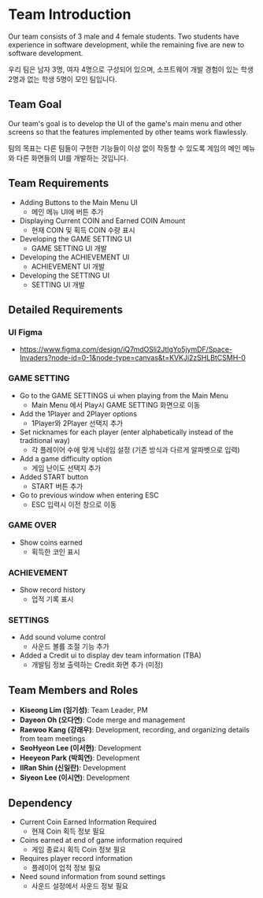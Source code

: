 # Team Introduction

Our team consists of 3 male and 4 female students. Two students have experience in software development, while the remaining five are new to software development.

우리 팀은 남자 3명, 여자 4명으로 구성되어 있으며, 소프트웨어 개발 경험이 있는 학생 2명과 없는 학생 5명이 모인 팀입니다.

## Team Goal

Our team's goal is to develop the UI of the game's main menu and other screens so that the features implemented by other teams work flawlessly.

팀의 목표는 다른 팀들이 구현한 기능들이 이상 없이 작동할 수 있도록 게임의 메인 메뉴와 다른 화면들의 UI를 개발하는 것입니다.

## Team Requirements

- Adding Buttons to the Main Menu UI
  - 메인 메뉴 UI에 버튼 추가
- Displaying Current COIN and Earned COIN Amount
  - 현재 COIN 및 획득 COIN 수량 표시
- Developing the GAME SETTING UI
  - GAME SETTING UI 개발
- Developing the ACHIEVEMENT UI
  - ACHIEVEMENT UI 개발
- Developing the SETTING UI
  - SETTING UI 개발


## Detailed Requirements

### UI Figma
- https://www.figma.com/design/iQ7mdOSli2JtlgYo5jymDF/Space-Invaders?node-id=0-1&node-type=canvas&t=KVKJi2zSHLBtCSMH-0

### GAME SETTING
- Go to the GAME SETTINGS ui when playing from the Main Menu
  - Main Menu 에서 Play시 GAME SETTING 화면으로 이동
- Add the 1Player and 2Player options
  - 1Player와 2Player 선택지 추가
- Set nicknames for each player (enter alphabetically instead of the traditional way)
  - 각 플레이어 수에 맞게 닉네임 설정 (기존 방식과 다르게 알파벳으로 입력)
- Add a game difficulty option
  - 게임 난이도 선택지 추가
- Added START button
  - START 버튼 추가
- Go to previous window when entering ESC
  - ESC 입력시 이전 창으로 이동


### GAME OVER
- Show coins earned
  - 획득한 코인 표시

### ACHIEVEMENT
- Show record history
  - 업적 기록 표시

### SETTINGS
- Add sound volume control
  - 사운드 볼륨 조절 기능 추가
- Added a Credit ui to display dev team information (TBA)
  - 개발팀 정보 출력하는 Credit 화면 추가 (미정)

## Team Members and Roles

- **Kiseong Lim (임기성)**: Team Leader, PM
- **Dayeon Oh (오다연)**: Code merge and management
- **Raewoo Kang (강래우)**: Development, recording, and organizing details from team meetings
- **SeoHyeon Lee (이서현)**: Development
- **Heeyeon Park (박희연)**: Development
- **IlRan Shin (신일란)**: Development
- **Siyeon Lee (이시연)**: Development

## Dependency

- Current Coin Earned Information Required
  - 현재 Coin 획득 정보 필요
- Coins earned at end of game information required
  - 게임 종료시 획득 Coin 정보 필요
- Requires player record information
  - 플레이어 업적 정보 필요
- Need sound information from sound settings
  - 사운드 설정에서 사운드 정보 필요
